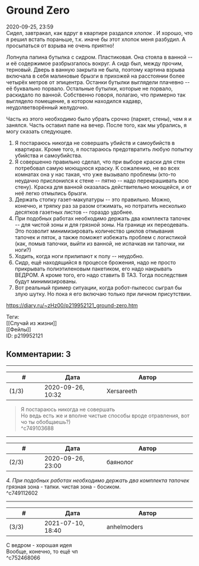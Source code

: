 Ground Zero
===========

  
2020-09-25, 23:59  
 Сидел, завтракал, как вдруг в квартире раздался  *хлопок*  . И хорошо, что я решил встать пораньше, т.к. иначе бы этот хлопок меня разбудил. А просыпаться от взрыва не очень приятно!   
   
 Лопнула папина бутылка с сидром. Пластиковая. Она стояла в ванной -- и её содержимое разбрызгалось вокруг. А сидр был, между прочим, терновый. Дверь в ванную закрыта не была, поэтому картина взрыва включала в себя малиновые брызги в прихожей на расстоянии более четырёх метров от эпицентра. Останки бутылки выглядели плачевно -- её буквально порвало. Остальные бутылки, которые не порвало, раскидало по ванной. Собственно говоря, полагаю, что примерно так выглядело помещение, в котором находился кадавр, неудолветворённый желудочно.   
   
 Часть из этого необходимо было убрать срочно (паркет, стены), чем я и занялся. Часть оставил папе на вечер. После того, как мы убрались, я могу сказать следующее.   
   
 1. Я постараюсь никогда не совершать убийств и самоубийств в квартирах. Кроме того, я постараюсь предотвратить любую попытку убийства и самоубийства.   
 2. Я совершенно правильно сделал, что при выборе краски для стен потребовал самую моющуюся краску. К сожалению, не во всех комнатах она у нас такая, что уже вызывало проблемы (кто-то неудачно прислонился к стене -- пятно -- надо перекрашивать всю стену). Краска для ванной оказалась действительно моющейся, и от неё легко отмылись брызги.   
 3. Держать стопку газет-макулатуры -- это правильно. Можно, конечно, и тряпку раз за разом отжимать, но потратить несколько десятков газетных листов -- гораздо удобнее.   
 4. При подобных работах необходимо держать два комплекта тапочек -- для чистой зоны и для грязной зоны. На границе их переодевать. Это позволит минимизировать количество циклов отмывания тапочек и пяток, а также поможет избежать проблем с логистикой (как, помыв тапочки, выйти из ванной, не испачкав ни тапочки, ни ноги?)   
 5. Ходить, когда ноги прилипают к полу -- неудобно.   
 6. Сидр, ещё находящийся в процессе брожения, надо не просто прикрывать полиэтиленовым пакетиком, его надо накрывать ВЕДРОМ. А кроме того, его надо ставить В ТАЗ. Тогда последствия будут минимизированы.   
 7. Вот реальный пример ситуации, когда робот-пылесос сыграл бы злую шутку. Но пока я его включаю только при личном присутствии.   
  
<https://diary.ru/~zHz00/p219952121_ground-zero.htm>  
  
Теги:  
[[Случай из жизни]]  
[[Фейлы]]  
ID: p219952121  


Комментарии: 3
--------------

  


---



|         #         |              Дата              |                     Автор                     |           ID           |
| --- | --- | --- | --- |
| (1/3) | 2020-09-26, 10:32 | Xersareeth | c749103688 |

  
 > Я постараюсь никогда не совершать   
 Но ведь есть же и вполне чистые способы вроде отравления, вот чо ты обобщаешь?)   
 ^c749103688

---



|         #         |              Дата              |                     Автор                     |           ID           |
| --- | --- | --- | --- |
| (2/3) | 2020-09-26, 23:00 | баянолог | c749112602 |

  
  *4. При подобных работах необходимо держать два комплекта тапочек*  грязная зона - тапки. чистая зона - босиком.   
 ^c749112602

---



|         #         |              Дата              |                     Автор                     |           ID           |
| --- | --- | --- | --- |
| (3/3) | 2021-07-10, 18:40 | anhelmoders | c752468066 |

  
 С ведром - хорошая идея   
 Вообще, конечно, то ещё чп   
 ^c752468066